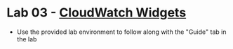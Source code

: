 # Lab 03 - [CloudWatch Widgets](https://learn.acloud.guru/handson/2824b7aa-9fe7-40e3-a92d-fc35fd439bc8)

* Use the provided lab environment to follow along with the "Guide" tab in the lab
